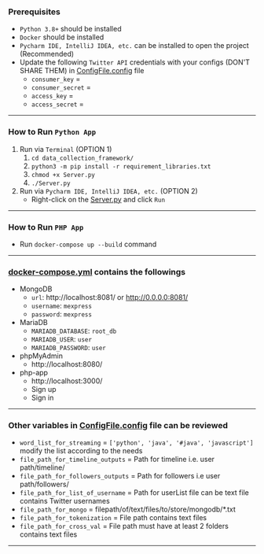 ### Prerequisites

- `Python 3.8+` should be installed
- `Docker` should be installed
- `Pycharm IDE, IntelliJ IDEA, etc.` can be installed to open the project (Recommended)
- Update the following `Twitter API` credentials with your configs (DON'T SHARE THEM)
  in [ConfigFile.config](data_collection_framework/config/ConfigFile.config) file
    * `consumer_key` =
    * `consumer_secret` =
    * `access_key` =
    * `access_secret` =

---

### How to Run `Python App`

1. Run via `Terminal` (OPTION 1)
    1. `cd data_collection_framework/`
    2. `python3 -m pip install -r requirement_libraries.txt`
    3. `chmod +x Server.py`
    4. `./Server.py`
2. Run via `Pycharm IDE, IntelliJ IDEA, etc.` (OPTION 2)
    - Right-click on the [Server.py](data_collection_framework/Server.py) and click `Run`

---

### How to Run `PHP App`

- Run `docker-compose up --build` command

---

### [docker-compose.yml](docker-compose.yml) contains the followings

- MongoDB
    - `url`: http://localhost:8081/ or http://0.0.0.0:8081/
    - `username`: `mexpress`
    - `password`: `mexpress`
- MariaDB
    - `MARIADB_DATABASE`: `root_db`
    - `MARIADB_USER`: `user`
    - `MARIADB_PASSWORD`: `user`
- phpMyAdmin
    - http://localhost:8080/
- php-app
    - http://localhost:3000/
    - Sign up
    - Sign in

---

### Other variables in [ConfigFile.config](data_collection_framework/config/ConfigFile.config) file can be reviewed

- `word_list_for_streaming` = `['python', 'java', '#java', 'javascript']` modify the list according to the needs
- `file_path_for_timeline_outputs` = Path for timeline i.e. user path/timeline/
- `file_path_for_followers_outputs` = Path for followers i.e user path/followers/
- `file_path_for_list_of_username` = Path for userList file can be text file contains Twitter usernames
- `file_path_for_mongo` = filepath/of/text/files/to/store/mongodb/*.txt
- `file_path_for_tokenization` = File path contains text files
- `file_path_for_cross_val` = File path must have at least 2 folders contains text files

---
